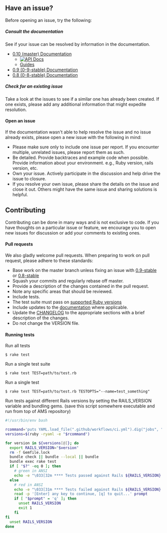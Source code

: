 ## Have an issue?

Before opening an issue, try the following:

##### Consult the documentation

See if your issue can be resolved by information in the documentation.

- [0.10 (master) Documentation](https://github.com/rails-api/active_model_serializers/tree/master/docs)
  - [![API Docs](http://img.shields.io/badge/yard-docs-blue.svg)](http://www.rubydoc.info/github/rails-api/active_model_serializers/v0.10.0)
  - [Guides](docs)
- [0.9 (0-9-stable) Documentation](https://github.com/rails-api/active_model_serializers/tree/0-9-stable)
- [0.8 (0-8-stable) Documentation](https://github.com/rails-api/active_model_serializers/tree/0-8-stable)

##### Check for an existing issue

Take a look at the issues to see if a similar one has already been created. If
one exists, please add any additional information that might expedite
resolution.

#### Open an issue

If the documentation wasn't able to help resolve the issue and no issue already
exists, please open a new issue with the following in mind:

- Please make sure only to include one issue per report. If you encounter
  multiple, unrelated issues, please report them as such.
- Be detailed. Provide backtraces and example code when possible. Provide
  information about your environment. e.g., Ruby version, rails version, etc.
- Own your issue. Actively participate in the discussion and help drive the
  issue to closure.
- If you resolve your own issue, please share the details on the issue and close
  it out. Others might have the same issue and sharing solutions is helpful.

## Contributing

Contributing can be done in many ways and is not exclusive to code. If you have
thoughts on a particular issue or feature, we encourage you to open new issues
for discussion or add your comments to existing ones.

#### Pull requests

We also gladly welcome pull requests. When preparing to work on pull request,
please adhere to these standards:

- Base work on the master branch unless fixing an issue with
  [0.9-stable](https://github.com/rails-api/active_model_serializers/tree/0-9-stable)
  or
  [0.8-stable](https://github.com/rails-api/active_model_serializers/tree/0-8-stable)
- Squash your commits and regularly rebase off master.
- Provide a description of the changes contained in the pull request.
- Note any specific areas that should be reviewed.
- Include tests.
- The test suite must pass on [supported Ruby versions](.travis.yml)
- Include updates to the [documentation](https://github.com/rails-api/active_model_serializers/tree/master/docs)
  where applicable.
- Update the
  [CHANGELOG](https://github.com/rails-api/active_model_serializers/blob/master/CHANGELOG.md)
  to the appropriate sections with a brief description of the changes.
- Do not change the VERSION file.

#### Running tests

Run all tests

`$ rake test`

Run a single test suite

`$ rake test TEST=path/to/test.rb`

Run a single test

`$ rake test TEST=path/to/test.rb TESTOPTS="--name=test_something"`

Run tests against different Rails versions by setting the RAILS_VERSION variable
and bundling gems.  (save this script somewhere executable and run from top of AMS repository)

```bash
#!/usr/bin/env bash

rcommand='puts YAML.load_file(".github/workflows/ci.yml").dig("jobs", "test", "strategy", "matrix", "include").map{|v| v["ruby-version"]}.join(" ")'
versions=$(ruby -ryaml -e "$rcommand")

for version in ${versions[@]}; do
  export RAILS_VERSION="$version"
  rm -f Gemfile.lock
  bundle check || bundle --local || bundle
  bundle exec rake test
  if [ "$?" -eq 0 ]; then
    # green in ANSI
    echo -e "\033[32m **** Tests passed against Rails ${RAILS_VERSION} **** \033[0m"
  else
    # red in ANSI
    echo -e "\033[31m **** Tests failed against Rails ${RAILS_VERSION} **** \033[0m"
    read -p '[Enter] any key to continue, [q] to quit...' prompt
    if [ "$prompt" = 'q' ]; then
      unset RAILS_VERSION
      exit 1
    fi
fi
  unset RAILS_VERSION
done
```

